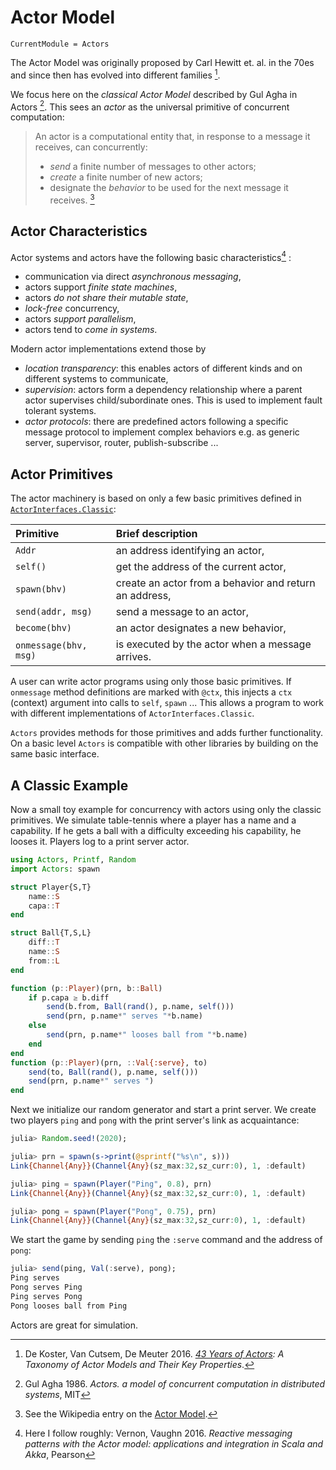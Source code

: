 # Actor Model

```@meta
CurrentModule = Actors
```

The Actor Model was originally proposed by Carl Hewitt et. al. in the 70es and since then has evolved into different families [^1]. 

We focus here on the *classical Actor Model* described by Gul Agha in Actors [^2]. This sees an *actor* as the universal primitive of concurrent computation:

> An actor is a computational entity that, in response to a message it receives, can concurrently:
>
> - *send* a finite number of messages to other actors;
> - *create* a finite number of new actors;
> - designate the *behavior* to be used for the next message it receives. [^3]

## Actor Characteristics

Actor systems and actors have the following basic characteristics[^4] :

- communication via direct *asynchronous messaging*,
- actors support *finite state machines*,
- actors *do not share their mutable state*,
- *lock-free* concurrency,
- actors *support parallelism*,
- actors tend to *come in systems*.

Modern actor implementations extend those by

- *location transparency*: this enables actors of different kinds and on different systems to communicate,
- *supervision*: actors form a dependency relationship where a parent actor supervises child/subordinate ones. This is used to implement fault tolerant systems.
- *actor protocols*: there are predefined actors  following a specific message protocol to implement complex behaviors e.g. as generic server, supervisor, router, publish-subscribe ...  

## Actor Primitives

The actor machinery is based on only a few basic primitives defined in [`ActorInterfaces.Classic`](https://github.com/JuliaActors/ActorInterfaces.jl):

| Primitive             | Brief description            |
|:----------------------|:-----------------------------|
| `Addr` | an address identifying an actor,  |
| `self()` | get the address of the current actor, |
| `spawn(bhv)` | create an actor from a behavior and return an address, |
| `send(addr, msg)` | send a message to an actor, |
| `become(bhv)` | an actor designates a new behavior, |
| `onmessage(bhv, msg)` | is executed by the actor when a message arrives. |

A user can write actor programs using only those basic primitives. If `onmessage` method definitions are marked with `@ctx`, this injects a `ctx` (context) argument into calls to `self`, `spawn` ... This allows a program to work with different implementations of `ActorInterfaces.Classic`.

`Actors` provides methods for those primitives and adds further functionality. On a basic level `Actors` is compatible with other libraries by building on the same basic interface.

## A Classic Example

Now a small toy example for concurrency with actors using only the classic primitives. We simulate table-tennis where a player has a name and a capability. If he gets a ball with a difficulty exceeding his capability, he looses it. Players log to a print server actor.

```julia
using Actors, Printf, Random
import Actors: spawn

struct Player{S,T}
    name::S
    capa::T
end

struct Ball{T,S,L}
    diff::T
    name::S
    from::L
end

function (p::Player)(prn, b::Ball)
    if p.capa ≥ b.diff
        send(b.from, Ball(rand(), p.name, self()))
        send(prn, p.name*" serves "*b.name)
    else
        send(prn, p.name*" looses ball from "*b.name)
    end
end
function (p::Player)(prn, ::Val{:serve}, to)
    send(to, Ball(rand(), p.name, self()))
    send(prn, p.name*" serves ")
end
```

Next we initialize our random generator and start a print server. We create two players `ping` and `pong` with the print server's link as acquaintance:

```julia
julia> Random.seed!(2020);

julia> prn = spawn(s->print(@sprintf("%s\n", s)))
Link{Channel{Any}}(Channel{Any}(sz_max:32,sz_curr:0), 1, :default)

julia> ping = spawn(Player("Ping", 0.8), prn)
Link{Channel{Any}}(Channel{Any}(sz_max:32,sz_curr:0), 1, :default)

julia> pong = spawn(Player("Pong", 0.75), prn)
Link{Channel{Any}}(Channel{Any}(sz_max:32,sz_curr:0), 1, :default)
```

We start the game by sending `ping` the `:serve` command and the address of `pong`:

```julia
julia> send(ping, Val(:serve), pong);
Ping serves 
Pong serves Ping
Ping serves Pong
Pong looses ball from Ping
```

Actors are great for simulation.

[^1]: De Koster, Van Cutsem, De Meuter 2016. *[43 Years of Actors](http://soft.vub.ac.be/Publications/2016/vub-soft-tr-16-11.pdf): A Taxonomy of Actor Models and Their Key Properties*.
[^2]: Gul Agha 1986. *Actors. a model of concurrent computation in distributed systems*, MIT
[^3]: See the Wikipedia entry on the [Actor Model](https://en.wikipedia.org/wiki/Actor_model).
[^4]: Here I follow roughly: Vernon, Vaughn 2016. *Reactive messaging patterns with the Actor model: applications and integration in Scala and Akka*, Pearson


